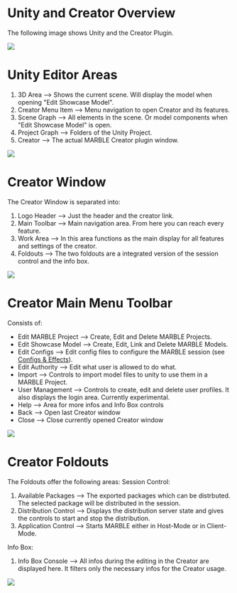 # Unity and Creator Overview
The following image shows Unity and the Creator Plugin.

![](https://github.com/FUSEEProjectTeam/MARBLE/blob/StateServiceProfileRestructure/00_Doku/Images/00_Creator_General_02_Total.JPG)

# Unity Editor Areas
1. 3D Area --> Shows the current scene. Will display the model when opening "Edit Showcase Model".
2. Creator Menu Item --> Menu navigation to open Creator and its features.
3. Scene Graph --> All elements in the scene. Or model components when "Edit Showcase Model" is open.
4. Project Graph --> Folders of the Unity Project.
5. Creator --> The actual MARBLE Creator plugin window.

![](https://github.com/FUSEEProjectTeam/MARBLE/blob/StateServiceProfileRestructure/00_Doku/Images/00_Creator_General_03_Overview.JPG)


# Creator Window
The Creator Window is separated into:
1. Logo Header --> Just the header and the creator link.
2. Main Toolbar --> Main navigation area. From here you can reach every feature.
3. Work Area --> In this area functions as the main display for all features and settings of the creator.
4. Foldouts --> The two foldouts are a integrated version of the session control and the info box.

![](https://github.com/FUSEEProjectTeam/MARBLE/blob/StateServiceProfileRestructure/00_Doku/Images/00_Creator_General_01_Areas.JPG)

# Creator Main Menu Toolbar
Consists of:
* Edit MARBLE Project --> Create, Edit and Delete MARBLE Projects.
* Edit Showcase Model --> Create, Edit, Link and Delete MARBLE Models.
* Edit Configs --> Edit config files to configure the MARBLE session (see [Configs & Effects](https://github.com/FUSEEProjectTeam/MARBLE/wiki/Configs-And-Effects)).
* Edit Authority --> Edit what user is allowed to do what.
* Import --> Controls to import model files to unity to use them in a MARBLE Project.
* User Management --> Controls to create, edit and delete user profiles. It also displays the login area. Currently experimental.
* Help --> Area for more infos and Info Box controls
* Back --> Open last Creator window
* Close --> Close currently opened Creator window

![](https://github.com/FUSEEProjectTeam/MARBLE/blob/StateServiceProfileRestructure/00_Doku/Images/00_Creator_General_01_MainMenuToolbar.JPG)

# Creator Foldouts
The Foldouts offer the following areas:
Session Control:
1. Available Packages --> The exported packages which can be distrbuted. The selected package will be distributed in the session.
2. Distribution Control --> Displays the distribution server state and gives the controls to start and stop the distribution.
3. Application Control --> Starts MARBLE either in Host-Mode or in Client-Mode. 

Info Box:
1. Info Box Console --> All infos during the editing in the Creator are displayed here. It filters only the necessary infos for the Creator usage.

![](https://github.com/FUSEEProjectTeam/MARBLE/blob/StateServiceProfileRestructure/00_Doku/Images/00_Creator_General_01_FoldoutAreas.JPG)